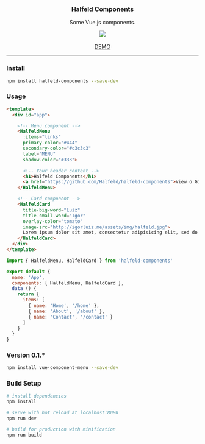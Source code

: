 <p align="center">
  <h3 align="center">Halfeld Components</h3>
  <p align="center">Some Vue.js components.</p>

  <p align="center">
    <a href="http://standardjs.com/">
      <img src="https://img.shields.io/badge/code%20style-standard-brightgreen.svg">
    </a>
    <br />
    <br />
    <a href="https://halfeld.github.io/halfeld-components/">DEMO</a>
  </p>
</p>

---

### Install

```bash
npm install halfeld-components --save-dev
```

### Usage

```html
<template>
  <div id="app">

    <!-- Menu component -->
    <HalfeldMenu
      :items="links"
      primary-color="#444"
      secondary-color="#c3c3c3"
      label="MENU"
      shadow-color="#333">

      <!-- Your header content -->
      <h1>Halfeld Components</h1>
      <a href="https://github.com/Halfeld/halfeld-components">View o Github</a>
    </HalfeldMenu>

    <!-- Card component -->
    <HalfeldCard
      title-big-word="Luíz"
      title-small-word="Igor"
      overlay-color="tomato"
      image-src="http://igorluiz.me/assets/img/halfeld.jpg">
      Lorem ipsum dolor sit amet, consectetur adipisicing elit, sed do eiusmod tempor incididunt ut labore et dolore magna aliqua. Ut enim ad minim veniam, quis nostrud exercitation ullamco laboris nisi ut aliquip ex ea commodo consequat. Duis aute irure dolor in reprehenderit in voluptate velit esse cillum dolore eu fugiat nulla pariatur. Excepteur sint occaecat cupidatat non proident, sunt in culpa qui officia deserunt mollit anim id est laborum.
    </HalfeldCard>
  </div>
</template>
```

```javascript
import { HalfeldMenu, HalfeldCard } from 'halfeld-components'

export default {
  name: 'App',
  components: { HalfeldMenu, HalfeldCard },
  data () {
    return {
      items: [
        { name: 'Home', '/home' },
        { name: 'About', '/about' },
        { name: 'Contact', '/contact' }
      ]
    }
  }
}
```

### Version 0.1.*

```bash
npm install vue-component-menu --save-dev
```

### Build Setup

``` bash
# install dependencies
npm install

# serve with hot reload at localhost:8080
npm run dev

# build for production with minification
npm run build
```

